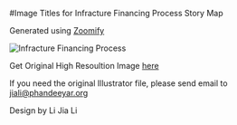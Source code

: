 #Image Titles for Infracture Financing Process Story Map

Generated using [Zoomify](http://www.zoomify.com/)

![Infracture Financing Process](https://doc-0s-40-docs.googleusercontent.com/docs/securesc/re9nrv4iobehgs10jbi4reck7f31rued/juj4c48efgntg8eesmu4i66effu3qska/1513756800000/14813230639002054505/08447738976476020455/0BymS3LWpLYfoUkRMcWFVOXA2ZmM?nonce=nusijt1ml8lro&user=08447738976476020455&hash=ncjh8ndac58d4fd0ed30m7dm20sq212u)

Get Original High Resoultion Image [here](https://drive.google.com/open?id=0BymS3LWpLYfoUkRMcWFVOXA2ZmM)

If you need the original Illustrator file, please send email to jiali@phandeeyar.org

Design by Li Jia Li 